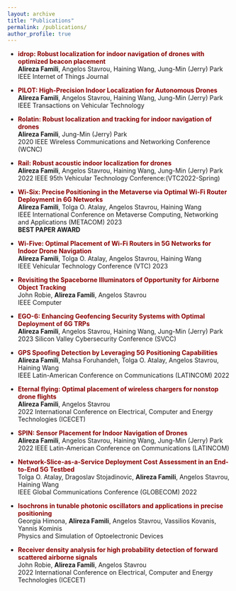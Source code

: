 ```yaml
---
layout: archive
title: "Publications"
permalink: /publications/
author_profile: true
---
```

 


- <span style="color: #8B0000;">**idrop: Robust localization for indoor navigation of drones with optimized beacon placement**</span><br>
	**Alireza Famili**, Angelos Stavrou, Haining Wang, Jung-Min (Jerry) Park <br>
	IEEE Internet of Things Journal
	
- <span style="color: #8B0000;">**PILOT: High-Precision Indoor Localization for Autonomous Drones**</span><br>
	**Alireza Famili**, Angelos Stavrou, Haining Wang, Jung-Min (Jerry) Park <br>
	IEEE Transactions on Vehicular Technology
	
- <span style="color: #8B0000;">**Rolatin: Robust localization and tracking for indoor navigation of drones**</span><br>
	**Alireza Famili**, Jung-Min (Jerry) Park  <br>
	2020 IEEE Wireless Communications and Networking Conference (WCNC)
	
- <span style="color: #8B0000;">**Rail: Robust acoustic indoor localization for drones**</span><br>
	**Alireza Famili**, Angelos Stavrou, Haining Wang, Jung-Min (Jerry) Park  <br>
	2022 IEEE 95th Vehicular Technology Conference:(VTC2022-Spring)

- <span style="color: #8B0000;">**Wi-Six: Precise Positioning in the Metaverse via Optimal Wi-Fi Router Deployment in 6G Networks**</span><br>
	**Alireza Famili**, Tolga O. Atalay, Angelos Stavrou, Haining Wang <br>
	IEEE International Conference on Metaverse Computing, Networking and Applications (METACOM) 2023 <br>
	**BEST PAPER AWARD**

- <span style="color: #8B0000;">**Wi-Five: Optimal Placement of Wi-Fi Routers in 5G Networks for Indoor Drone Navigation**</span><br>
	**Alireza Famili**, Tolga O. Atalay, Angelos Stavrou, Haining Wang <br>
	IEEE Vehicular Technology Conference (VTC) 2023
	
- <span style="color: #8B0000;">**Revisiting the Spaceborne Illuminators of Opportunity for Airborne Object Tracking**</span><br>
	John Robie, **Alireza Famili**, Angelos Stavrou <br>
	IEEE Computer 
	
- <span style="color: #8B0000;">**EGO-6: Enhancing Geofencing Security Systems with Optimal Deployment of 6G TRPs**</span><br>
	**Alireza Famili**, Angelos Stavrou, Haining Wang, Jung-Min (Jerry) Park <br>
	2023 Silicon Valley Cybersecurity Conference (SVCC)

- <span style="color: #8B0000;">**GPS Spoofing Detection by Leveraging 5G Positioning Capabilities**</span><br>
	**Alireza Famili**, Mahsa Foruhandeh, Tolga O. Atalay, Angelos Stavrou, Haining Wang <br>
	IEEE Latin-American Conference on Communications (LATINCOM) 2022
	
- <span style="color: #8B0000;">**Eternal flying: Optimal placement of wireless chargers for nonstop drone flights**</span><br>
	**Alireza Famili**, Angelos Stavrou <br>
	2022 International Conference on Electrical, Computer and Energy Technologies (ICECET)
	
- <span style="color: #8B0000;">**SPIN: Sensor Placement for Indoor Navigation of Drones**</span><br>
	**Alireza Famili**, Angelos Stavrou, Haining Wang, Jung-Min (Jerry) Park <br>
	2022 IEEE Latin-American Conference on Communications (LATINCOM)
	
- <span style="color: #8B0000;">**Network-Slice-as-a-Service Deployment Cost Assessment in an End-to-End 5G Testbed**</span><br>
	Tolga O. Atalay, Dragoslav Stojadinovic, **Alireza Famili**, Angelos Stavrou, Haining Wang <br>
	IEEE Global Communications Conference (GLOBECOM) 2022
	
- <span style="color: #8B0000;">**Isochrons in tunable photonic oscillators and applications in precise positioning**</span><br>
	Georgia Himona, **Alireza Famili**, Angelos Stavrou, Vassilios Kovanis, Yannis Kominis <br>
	Physics and Simulation of Optoelectronic Devices
		
- <span style="color: #8B0000;">**Receiver density analysis for high probability detection of forward scattered airborne signals**</span><br>
	John Robie, **Alireza Famili**, Angelos Stavrou <br>
	2022 International Conference on Electrical, Computer and Energy Technologies (ICECET)
	
	
	

	

	

	

	

	




	
	
	




